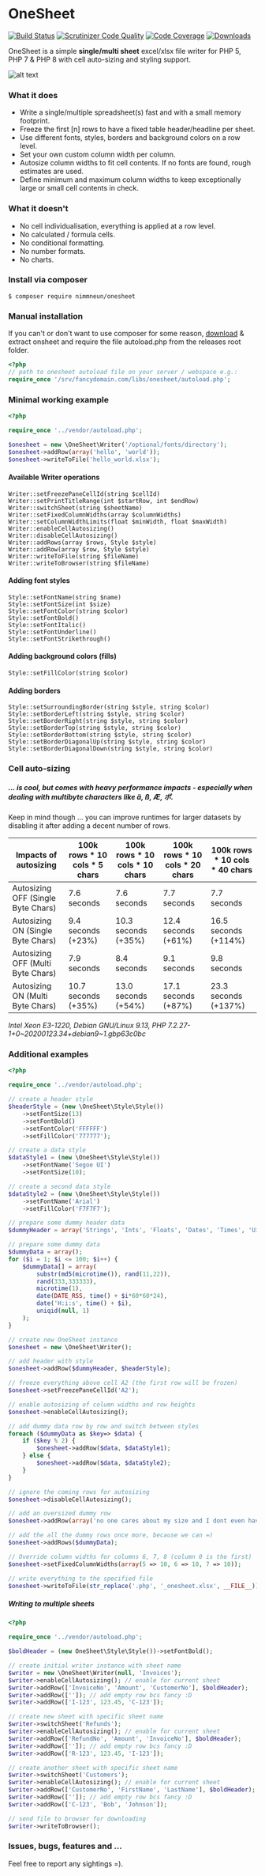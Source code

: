 # OneSheet

[![Build Status](https://travis-ci.org/nimmneun/onesheet.svg?branch=master)](https://travis-ci.org/nimmneun/onesheet)
[![Scrutinizer Code Quality](https://scrutinizer-ci.com/g/nimmneun/onesheet/badges/quality-score.png?b=master)](https://scrutinizer-ci.com/g/nimmneun/onesheet/?branch=master)
[![Code Coverage](https://scrutinizer-ci.com/g/nimmneun/onesheet/badges/coverage.png?b=master)](https://scrutinizer-ci.com/g/nimmneun/onesheet/?branch=master)
[![Downloads](https://img.shields.io/packagist/dm/nimmneun/onesheet)](https://img.shields.io/packagist/dm/nimmneun/onesheet)


OneSheet is a simple **single/multi sheet** excel/xlsx file writer for PHP 5, PHP 7 & PHP 8 with cell auto-sizing and styling support.

![alt text](autosizing_excel_screencap.png "OneSheet excel output example")

### What it does
- Write a single/multiple spreadsheet(s) fast and with a small memory footprint.
- Freeze the first [n] rows to have a fixed table header/headline per sheet.
- Use different fonts, styles, borders and background colors on a row level.
- Set your own custom column width per column.
- Autosize column widths to fit cell contents. If no fonts are found, rough estimates are used.
- Define minimum and maximum column widths to keep exceptionally large or small cell contents in check.

### What it doesn't
- No cell individualisation, everything is applied at a row level.
- No calculated / formula cells.
- No conditional formatting.
- No number formats.
- No charts.

### Install via composer
```
$ composer require nimmneun/onesheet
```

### Manual installation
If you can't or don't want to use composer for some reason,
[download](https://github.com/nimmneun/onesheet/releases/latest) & extract onsheet and require the file autoload.php from the releases root folder.
```php
<?php
// path to onesheet autoload file on your server / webspace e.g.:
require_once '/srv/fancydomain.com/libs/onesheet/autoload.php';
```

### Minimal working example
```php
<?php

require_once '../vendor/autoload.php';

$onesheet = new \OneSheet\Writer('/optional/fonts/directory');
$onesheet->addRow(array('hello', 'world'));
$onesheet->writeToFile('hello_world.xlsx');
```

#### Available Writer operations
```
Writer::setFreezePaneCellId(string $cellId)
Writer::setPrintTitleRange(int $startRow, int $endRow)
Writer::switchSheet(string $sheetName)
Writer::setFixedColumnWidths(array $columnWidths)
Writer::setColumnWidthLimits(float $minWidth, float $maxWidth)
Writer::enableCellAutosizing()
Writer::disableCellAutosizing()
Writer::addRows(array $rows, Style $style)
Writer::addRow(array $row, Style $style)
Writer::writeToFile(string $fileName)
Writer::writeToBrowser(string $fileName)
```

#### Adding font styles
```
Style::setFontName(string $name)
Style::setFontSize(int $size)
Style::setFontColor(string $color)
Style::setFontBold()
Style::setFontItalic()
Style::setFontUnderline()
Style::setFontStrikethrough()
```
#### Adding background colors (fills)
```
Style::setFillColor(string $color)
```

#### Adding borders
```
Style::setSurroundingBorder(string $style, string $color)
Style::setBorderLeft(string $style, string $color)
Style::setBorderRight(string $style, string $color)
Style::setBorderTop(string $style, string $color)
Style::setBorderBottom(string $style, string $color)
Style::setBorderDiagonalUp(string $style, string $color)
Style::setBorderDiagonalDown(string $style, string $color)
```

### Cell auto-sizing
##### ... is cool, but comes with heavy performance impacts - especially when dealing with multibyte characters like ä, ß, Æ, ポ.
Keep in mind though ... you can improve runtimes for larger datasets by disabling it after adding a decent number of rows.

| Impacts of autosizing                 | 100k rows * 10 cols * 5 chars | 100k rows * 10 cols * 10 chars | 100k rows * 10 cols * 20 chars | 100k rows * 10 cols * 40 chars |
| ------------------------------------- | ----------------------------- | ------------------------------ | ------------------------------ | ------------------------------ |
| Autosizing OFF (Single Byte Chars)    | 7.6 seconds                   | 7.6 seconds                    | 7.7 seconds                    | 7.7 seconds                    |
| Autosizing ON  (Single Byte Chars)    | 9.4 seconds (+23%)            | 10.3 seconds (+35%)            | 12.4 seconds (+61%)            | 16.5 seconds (+114%)           |
| Autosizing OFF (Multi Byte Chars)     | 7.9 seconds                   | 8.4 seconds                    | 9.1 seconds                    | 9.8 seconds                    |
| Autosizing ON  (Multi Byte Chars)     | 10.7 seconds (+35%)           | 13.0 seconds (+54%)            | 17.1 seconds (+87%)            | 23.3 seconds (+137%)           |

*Intel Xeon E3-1220, Debian GNU/Linux 9.13, PHP 7.2.27-1+0~20200123.34+debian9~1.gbp63c0bc* 

### Additional examples
```php
<?php

require_once '../vendor/autoload.php';

// create a header style
$headerStyle = (new \OneSheet\Style\Style())
    ->setFontSize(13)
    ->setFontBold()
    ->setFontColor('FFFFFF')
    ->setFillColor('777777');

// create a data style
$dataStyle1 = (new \OneSheet\Style\Style())
    ->setFontName('Segoe UI')
    ->setFontSize(10);

// create a second data style
$dataStyle2 = (new \OneSheet\Style\Style())
    ->setFontName('Arial')
    ->setFillColor('F7F7F7');

// prepare some dummy header data
$dummyHeader = array('Strings', 'Ints', 'Floats', 'Dates', 'Times', 'Uids');

// prepare some dummy data
$dummyData = array();
for ($i = 1; $i <= 100; $i++) {
    $dummyData[] = array(
        substr(md5(microtime()), rand(11,22)),
        rand(333,333333),
        microtime(1),
        date(DATE_RSS, time() + $i*60*60*24),
        date('H:i:s', time() + $i),
        uniqid(null, 1)
    );
}

// create new OneSheet instance
$onesheet = new \OneSheet\Writer();

// add header with style
$onesheet->addRow($dummyHeader, $headerStyle);

// freeze everything above cell A2 (the first row will be frozen)
$onesheet->setFreezePaneCellId('A2');

// enable autosizing of column widths and row heights
$onesheet->enableCellAutosizing();

// add dummy data row by row and switch between styles
foreach ($dummyData as $key=> $data) {
    if ($key % 2) {
        $onesheet->addRow($data, $dataStyle1);
    } else {
        $onesheet->addRow($data, $dataStyle2);
    }
}

// ignore the coming rows for autosizing
$onesheet->disableCellAutosizing();

// add an oversized dummy row
$onesheet->addRow(array('no one cares about my size and I dont even have a special style!'));

// add the all the dummy rows once more, because we can =)
$onesheet->addRows($dummyData);

// Override column widths for columns 6, 7, 8 (column 0 is the first)
$onesheet->setFixedColumnWidths(array(5 => 10, 6 => 10, 7 => 10));

// write everything to the specified file
$onesheet->writeToFile(str_replace('.php', '_onesheet.xlsx', __FILE__));
```

##### Writing to multiple sheets
```php
<?php

require_once '../vendor/autoload.php';

$boldHeader = (new OneSheet\Style\Style())->setFontBold();

// create initial writer instance with sheet name
$writer = new \OneSheet\Writer(null, 'Invoices');
$writer->enableCellAutosizing(); // enable for current sheet
$writer->addRow(['InvoiceNo', 'Amount', 'CustomerNo'], $boldHeader);
$writer->addRow(['']); // add empty row bcs fancy :D
$writer->addRow(['I-123', 123.45, 'C-123']);

// create new sheet with specific sheet name
$writer->switchSheet('Refunds');
$writer->enableCellAutosizing(); // enable for current sheet
$writer->addRow(['RefundNo', 'Amount', 'InvoiceNo'], $boldHeader);
$writer->addRow(['']); // add empty row bcs fancy :D
$writer->addRow(['R-123', 123.45, 'I-123']);

// create another sheet with specific sheet name
$writer->switchSheet('Customers');
$writer->enableCellAutosizing(); // enable for current sheet
$writer->addRow(['CustomerNo', 'FirstName', 'LastName'], $boldHeader);
$writer->addRow(['']); // add empty row bcs fancy :D
$writer->addRow(['C-123', 'Bob', 'Johnson']);

// send file to browser for downloading 
$writer->writeToBrowser();
```


### Issues, bugs, features and ...
Feel free to report any sightings =).
